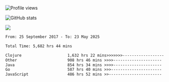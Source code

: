 ![Profile views](https://komarev.com/ghpvc/?username=liuchong)

![GitHub stats](https://github-readme-stats.vercel.app/api?username=liuchong&show_icons=true)

<img src="https://cr-skills-chart-widget.azurewebsites.net/api/api?username=liuchong&skills=Java,JavaScript,Python,Go,Rust,Zig&show-other-skills=true"/>

<!--START_SECTION:waka-->

```txt
From: 25 September 2017 - To: 23 May 2025

Total Time: 5,682 hrs 44 mins

Clojure                    1,632 hrs 22 mins>>>>>>>------------------   28.73 %
Other                      908 hrs 46 mins >>>>---------------------   15.99 %
Java                       854 hrs 34 mins >>>>---------------------   15.04 %
Go                         587 hrs 40 mins >>>----------------------   10.34 %
JavaScript                 486 hrs 52 mins >>-----------------------   08.57 %
```

<!--END_SECTION:waka-->
